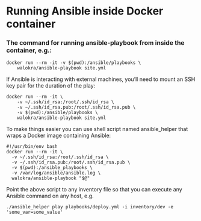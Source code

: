 # Running Ansible inside Docker container

### The command for running ansible-playbook from inside the container, e.g.:

```
docker run --rm -it -v $(pwd):/ansible/playbooks \
    walokra/ansible-playbook site.yml
```

If Ansible is interacting with external machines, you’ll need to mount an SSH key pair for the duration of the play:

```
docker run --rm -it \
    -v ~/.ssh/id_rsa:/root/.ssh/id_rsa \
    -v ~/.ssh/id_rsa.pub:/root/.ssh/id_rsa.pub \
    -v $(pwd):/ansible/playbooks \
    walokra/ansible-playbook site.yml
```

To make things easier you can use shell script named ansible_helper that wraps a Docker image containing Ansible:

```
#!/usr/bin/env bash
docker run --rm -it \
  -v ~/.ssh/id_rsa:/root/.ssh/id_rsa \
  -v ~/.ssh/id_rsa.pub:/root/.ssh/id_rsa.pub \
  -v $(pwd):/ansible_playbooks \
  -v /var/log/ansible/ansible.log \
  walokra/ansible-playbook "$@"
```

Point the above script to any inventory file so that you can execute any Ansible command on any host, e.g.

```./ansible_helper play playbooks/deploy.yml -i inventory/dev -e 'some_var=some_value'```